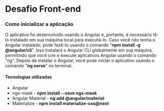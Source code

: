 <h1>Desafio Front-end</h1>

<h3>Como inicializar a aplicação</h3>

<p>
    O aplicativo foi desenvolvido usando o Angular e, portanto, é necessário tê-lo instalado em sua máquina local para executá-lo. Caso você não tenha o Angular instalado, pode fazê-lo usando o comando "<STRONG>npm install -g @angular/cli</STRONG>". Isso instalará o Angular CLI globalmente em sua máquina, permitindo que você crie e execute aplicativos Angular usando o comando "ng". Depois de instalar o Angular, você pode iniciar o aplicativo usando o comando "<STRONG>ng serve</STRONG>" no terminal.
</p>

<h4>Tecnologias utilizadas</h4>

<ul>
    <li>Angular</li>
    <li>ngx-mask - <STRONG>npm install --save ngx-mask</STRONG></li>
    <li>Angular Material - <STRONG>ng add @angular/material</STRONG></li>
    <li>Materialize - <STRONG>npm install materialize-css@next</STRONG></li>
</ul>

